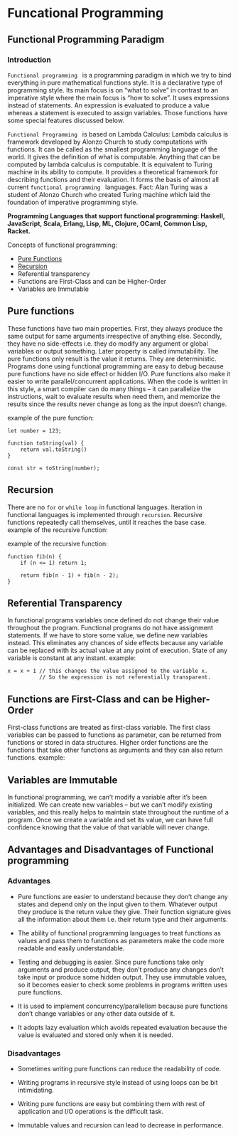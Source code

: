 # Funcational Programming

## Functional Programming Paradigm

### Introduction

```Functional programming ``` is a programming paradigm in which we try to bind everything in pure mathematical functions style. It is a declarative type of programming style. Its main focus is on “what to solve” in contrast to an imperative style where the main focus is “how to solve”. It uses expressions instead of statements. An expression is evaluated to produce a value whereas a statement is executed to assign variables. Those functions have some special features discussed below.

```Functional Programming ``` is based on Lambda Calculus:
Lambda calculus is framework developed by Alonzo Church to study computations with functions. It can be called as the smallest programming language of the world. It gives the definition of what is computable. Anything that can be computed by lambda calculus is computable. It is equivalent to Turing machine in its ability to compute. It provides a theoretical framework for describing functions and their evaluation. It forms the basis of almost all current ```functional programming ``` languages.
Fact: Alan Turing was a student of Alonzo Church who created Turing machine which laid the foundation of imperative programming style.

__Programming Languages that support functional programming: Haskell, JavaScript, Scala, Erlang, Lisp, ML, Clojure, OCaml, Common Lisp, Racket.__

Concepts of functional programming:

- [Pure Functions](#pure-functions)
-  [Recursion](#recursion)
- Referential transparency
- Functions are First-Class and can be Higher-Order
- Variables are Immutable

## Pure functions

These functions have two main properties. First, they always produce the same output for same arguments irrespective of anything else.
Secondly, they have no side-effects i.e. they do modify any argument or global variables or output something.
Later property is called immutability. The pure functions only result is the value it returns. They are deterministic.
Programs done using functional programming are easy to debug because pure functions have no side effect or hidden I/O. Pure functions also make it easier to write parallel/concurrent applications. When the code is written in this style, a smart compiler can do many things – it can parallelize the instructions, wait to evaluate results when need them, and memorize the results since the results never change as long as the input doesn’t change.

example of the pure function:

```
let number = 123;

function toString(val) {
    return val.toString()
}

const str = toString(number);
```

## Recursion

There are no ```for``` or ```while loop``` in functional languages. Iteration in functional languages is implemented through ```recursion```. Recursive functions repeatedly call themselves, until it reaches the base case.
example of the recursive function:

example of the recursive function:

```
function fib(n) {
    if (n <= 1) return 1;

    return fib(n - 1) + fib(n - 2);
}
```

## Referential Transparency

In functional programs variables once defined do not change their value throughout the program. Functional programs do not have assignment statements. If we have to store some value, we define new variables instead. This eliminates any chances of side effects because any variable can be replaced with its actual value at any point of execution. State of any variable is constant at any instant.
example:

```
x = x + 1 // this changes the value assigned to the variable x.
          // So the expression is not referentially transparent. 
```

## Functions are First-Class and can be Higher-Order 

First-class functions are treated as first-class variable. The first class variables can be passed to functions as parameter, can be returned from functions or stored in data structures. Higher order functions are the functions that take other functions as arguments and they can also return functions.
example:

## Variables are Immutable

In functional programming, we can’t modify a variable after it’s been initialized. We can create new variables – but we can’t modify existing variables, and this really helps to maintain state throughout the runtime of a program. Once we create a variable and set its value, we can have full confidence knowing that the value of that variable will never change.

## Advantages and Disadvantages of Functional programming

### Advantages

- Pure functions are easier to understand because they don’t change any states and depend only on the input given to them. Whatever output they produce is the return value they give. Their function signature gives all the information about them i.e. their return type and their arguments.

- The ability of functional programming languages to treat functions as values and pass them to functions as parameters make the code more readable and easily understandable.

- Testing and debugging is easier. Since pure functions take only arguments and produce output, they don’t produce any changes don’t take input or produce some hidden output. They use immutable values, so it becomes easier to check some problems in programs written uses pure functions.

- It is used to implement concurrency/parallelism because pure functions don’t change variables or any other data outside of it.

- It adopts lazy evaluation which avoids repeated evaluation because the value is evaluated and stored only when it is needed.

### Disadvantages

- Sometimes writing pure functions can reduce the readability of code.

- Writing programs in recursive style instead of using loops can be bit intimidating.

- Writing pure functions are easy but combining them with rest of application and I/O operations is the difficult task.

- Immutable values and recursion can lead to decrease in performance.